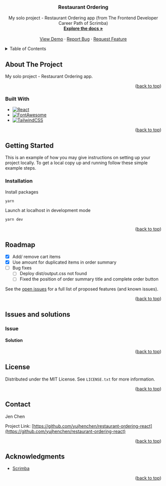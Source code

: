 <a name="readme-top"></a>

<!-- PROJECT LOGO -->
<br />
<div align="center">
  <!-- <a href="https://github.com/yujhenchen/restaurant-ordering-react">
    <img src="images/logo.png" alt="Logo" width="80" height="80">
  </a> -->

<h3 align="center">Restaurant Ordering</h3>

  <p align="center">
    My solo project - Restaurant Ordering app (from The Frontend Developer Career Path of Scrimba)
    <br />
    <a href="https://github.com/yujhenchen/restaurant-ordering-react"><strong>Explore the docs »</strong></a>
    <br />
    <br />
    <a href="https://jen-restaurant-ordering.netlify.app" target=”_blank”>View Demo</a>
    ·
    <a href="https://github.com/yujhenchen/restaurant-ordering-react/issues">Report Bug</a>
    ·
    <a href="https://github.com/yujhenchen/restaurant-ordering-react/issues">Request Feature</a>
  </p>
</div>

<!-- TABLE OF CONTENTS -->
<details>
  <summary>Table of Contents</summary>
  <ol>
    <li>
      <a href="#about-the-project">About The Project</a>
      <ul>
        <li><a href="#built-with">Built With</a></li>
      </ul>
    </li>
    <li>
      <a href="#getting-started">Getting Started</a>
      <ul>
        <!-- <li><a href="#prerequisites">Prerequisites</a></li> -->
        <li><a href="#installation">Installation</a></li>
      </ul>
    </li>
    <!-- <li><a href="#usage">Usage</a></li> -->
    <li><a href="#roadmap">Roadmap</a></li>
    <!-- <li><a href="#contributing">Contributing</a></li> -->
    <li><a href="#issues-and-solutions">Issues and solutions</a></li>
    <li><a href="#license">License</a></li>
    <li><a href="#contact">Contact</a></li>
    <li><a href="#acknowledgments">Acknowledgments</a></li>
  </ol>
</details>

<!-- ABOUT THE PROJECT -->

## About The Project

<!-- [![Product Name Screen Shot][product-screenshot]](https://example.com) -->

My solo project - Restaurant Ordering app.

<p align="right">(<a href="#readme-top">back to top</a>)</p>

### Built With

- [![React][React.js]][React-url]
- [![FontAwesome][FontAwesome]][FontAwesome-url]
- [![TailwindCSS][TailwindCSS]][TailwindCSS-url]

<p align="right">(<a href="#readme-top">back to top</a>)</p>

<!-- GETTING STARTED -->

## Getting Started

This is an example of how you may give instructions on setting up your project locally.
To get a local copy up and running follow these simple example steps.

<!-- ### Prerequisites

This is an example of how to list things you need to use the software and how to install them.
* npm
  ```sh
  npm install npm@latest -g
  ``` -->

### Installation

Install packages

```sh
yarn
```

Launch at localhost in development mode

```sh
yarn dev
```

<p align="right">(<a href="#readme-top">back to top</a>)</p>

<!-- USAGE EXAMPLES -->
<!-- ## Usage

Use this space to show useful examples of how a project can be used. Additional screenshots, code examples and demos work well in this space. You may also link to more resources.

_For more examples, please refer to the [Documentation](https://example.com)_

<p align="right">(<a href="#readme-top">back to top</a>)</p> -->

<!-- ROADMAP -->

## Roadmap

- [x] Add/ remove cart items
- [x] Use amount for duplicated items in order summary
- [ ] Bug fixes
    - [ ] Deploy dist/output.css not found
    - [ ] Fixed the position of order summary title and complete order button

See the [open issues](https://github.com/yujhenchen/restaurant-ordering-react/issues) for a full list of proposed features (and known issues).

<p align="right">(<a href="#readme-top">back to top</a>)</p>

<!-- ISSUES AND SOLUTIONS -->

## Issues and solutions

### Issue

#### Solution

<p align="right">(<a href="#readme-top">back to top</a>)</p>

<!-- CONTRIBUTING -->
<!-- ## Contributing

Contributions are what make the open source community such an amazing place to learn, inspire, and create. Any contributions you make are **greatly appreciated**.

If you have a suggestion that would make this better, please fork the repo and create a pull request. You can also simply open an issue with the tag "enhancement".
Don't forget to give the project a star! Thanks again!

1. Fork the Project
2. Create your Feature Branch (`git checkout -b feature/AmazingFeature`)
3. Commit your Changes (`git commit -m 'Add some AmazingFeature'`)
4. Push to the Branch (`git push origin feature/AmazingFeature`)
5. Open a Pull Request

<p align="right">(<a href="#readme-top">back to top</a>)</p> -->

<!-- LICENSE -->

## License

Distributed under the MIT License. See `LICENSE.txt` for more information.

<p align="right">(<a href="#readme-top">back to top</a>)</p>

<!-- CONTACT -->

## Contact

<!-- Jen Chen - [@twitter_handle](https://twitter.com/twitter_handle) - email@email_client.com -->

Jen Chen

Project Link: [https://github.com/yujhenchen/restaurant-ordering-react](https://github.com/yujhenchen/restaurant-ordering-react)

<p align="right">(<a href="#readme-top">back to top</a>)</p>

<!-- ACKNOWLEDGMENTS -->

## Acknowledgments

- [Scrimba](https://scrimba.com/)


<p align="right">(<a href="#readme-top">back to top</a>)</p>

<!-- MARKDOWN LINKS & IMAGES -->
<!-- https://www.markdownguide.org/basic-syntax/#reference-style-links -->

[contributors-shield]: https://img.shields.io/github/contributors/yujhenchen/restaurant-ordering-react.svg?style=for-the-badge
[contributors-url]: https://github.com/yujhenchen/restaurant-ordering-react/graphs/contributors
[forks-shield]: https://img.shields.io/github/forks/yujhenchen/restaurant-ordering-react.svg?style=for-the-badge
[forks-url]: https://github.com/yujhenchen/restaurant-ordering-react/network/members
[stars-shield]: https://img.shields.io/github/stars/yujhenchen/restaurant-ordering-react.svg?style=for-the-badge
[stars-url]: https://github.com/yujhenchen/restaurant-ordering-react/stargazers
[issues-shield]: https://img.shields.io/github/issues/yujhenchen/restaurant-ordering-react.svg?style=for-the-badge
[issues-url]: https://github.com/yujhenchen/restaurant-ordering-react/issues
[license-shield]: https://img.shields.io/github/license/yujhenchen/restaurant-ordering-react.svg?style=for-the-badge
[license-url]: https://github.com/yujhenchen/restaurant-ordering-react/blob/master/LICENSE.txt
[linkedin-shield]: https://img.shields.io/badge/-LinkedIn-black.svg?style=for-the-badge&logo=linkedin&colorB=555
[linkedin-url]: https://linkedin.com/in/linkedin_username
[product-screenshot]: images/screenshot.png
[React.js]: https://img.shields.io/badge/React-20232A?style=for-the-badge&logo=react&logoColor=61DAFB
[React-url]: https://reactjs.org/
[FontAwesome]: https://a11ybadges.com/badge?logo=fontawesome
[FontAwesome-url]: https://fontawesome.com/
[TailwindCSS]: https://img.shields.io/badge/tailwindcss-%2338B2AC.svg?style=for-the-badge&logo=tailwind-css&logoColor=white
[TailwindCSS-url]: https://tailwindcss.com/
